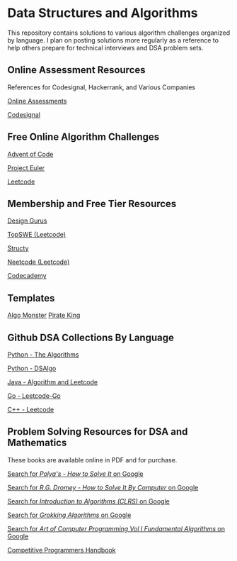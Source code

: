 # Data Structures and Algorithms

This repository contains solutions to various algorithm challenges organized by 
language. I plan on posting solutions more regularly as a reference to help others 
prepare for technical interviews and DSA problem sets. 


## Online Assessment Resources

References for Codesignal, Hackerrank, and Various Companies

[Online Assessments](https://github.com/Leader-board/OA-and-Interviews/tree/main)

[Codesignal](https://github.com/Leader-board/OA-and-Interviews/blob/main/media/General-Coding-Skills-Evaluation-Framework-CodeSignal-Skills-Evaluation-Lab-Short.pdf)

## Free Online Algorithm Challenges

[Advent of Code](https://adventofcode.com/)

[Project Euler](https://projecteuler.net/)

[Leetcode](https://leetcode.com/)


## Membership and Free Tier Resources

[Design Gurus](https://www.designgurus.io/)

[TopSWE (Leetcode)](https://topswe.com/)

[Structy](https://www.structy.net/)

[Neetcode (Leetcode)](https://neetcode.io/practice)

[Codecademy](https://www.codecademy.com/learn/learn-data-structures-and-algorithms-with-python)

## Templates

[Algo Monster](https://algo.monster/templates)
[Pirate King](https://www.piratekingdom.com/leetcode/templates)

## Github DSA Collections By Language

[Python - The Algorithms](https://github.com/subbarayudu-j/TheAlgorithms-Python)

[Python - DSAlgo](https://github.com/SamirPaulb/DSAlgo)

[Java - Algorithm and Leetcode](https://github.com/Seanforfun/Algorithm-and-Leetcode?tab=readme-ov-file)

[Go - Leetcode-Go](https://github.com/halfrost/LeetCode-Go)

[C++ - Leetcode](https://github.com/haoel/leetcode)


## Problem Solving Resources for DSA and Mathematics 

These books are available online in PDF and for purchase. 

[Search for *Polya's - How to Solve It* on Google](https://www.google.com/search?q=Polya's+-+How+to+Solve+It)

[Search for *R.G. Dromey - How to Solve It By Computer* on Google](https://www.google.com/search?q=R.G.+Dromey+-+How+to+Solve+It+By+Computer)

[Search for *Introduction to Algorithms (CLRS)* on Google](https://www.google.com/search?q=Introduction+to+Algorithms+CLRS)

[Search for *Grokking Algorithms* on Google](https://www.google.com/search?q=Grokking+Algorithms)

[Search for *Art of Computer Programming Vol I Fundamental Algorithms* on Google](https://www.google.com/search?q=Art+of+Computer+Programming+Vol+I+Fundamental+Algorithms)

[Competitive Programmers Handbook](https://cses.fi/book/book.pdf)







